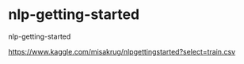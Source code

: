 # nlp-getting-started
nlp-getting-started

https://www.kaggle.com/misakrug/nlpgettingstarted?select=train.csv
